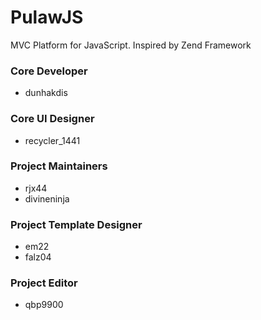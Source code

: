 PulawJS
=======

MVC Platform for JavaScript. Inspired by Zend Framework

### Core Developer ###
* dunhakdis

### Core UI Designer ###
* recycler_1441

### Project Maintainers ###
* rjx44
* divineninja

### Project Template Designer ###
* em22
* falz04

### Project Editor ###
* qbp9900